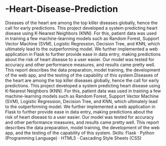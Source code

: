 # -Heart-Disease-Prediction


Diseases of the heart are among the top killer diseases globally, hence the call for early predictions.
This project developed a system predicting heart disease using K-Nearest Neighbors (KNN). For
this, patient data was used in training a few machine-learning models such as Random Forest,
Support Vector Machine (SVM), Logistic Regression, Decision Tree, and KNN, which ultimately
lead to the outperforming model. We further implemented a web application in Flask to further
provide ease in data entry, making predictions about the risk of heart disease to a user easier. Our
model was tested for accuracy and other performance measures, and results came pretty well. This
report describes the data preparation, model training, the development of the web app, and the
testing of the capability of this system.Diseases of the heart are among the top killer diseases globally, hence the call for early predictions. This project developed a system predicting heart disease using K-Nearest Neighbors (KNN). For this, patient data was used in training a few machine-learning models such as Random Forest, Support Vector Machine (SVM), Logistic Regression, Decision Tree, and KNN, which ultimately lead to the outperforming model. We further implemented a web application in Flask to further provide ease in data entry, making predictions about the risk of heart disease to a user easier. Our model was tested for accuracy and other performance measures, and results came pretty well. This report describes the data preparation, model training, the development of the web app, and the testing of the capability of this system.
Skills: Flask · Python (Programming Language) · HTML5 · Cascading Style Sheets (CSS)

